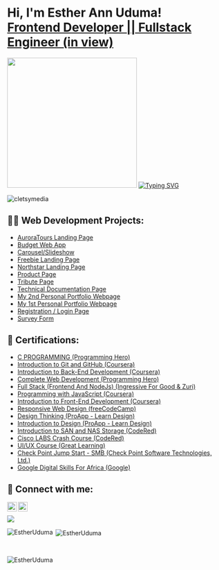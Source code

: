 <h1>Hi, I'm Esther Ann Uduma! <br/><a href="https://github.com/EstherUduma">Frontend Developer || Fullstack Engineer (in view)</a></h1>
<img src="https://github.com/Anmol-Baranwal/Cool-GIFs-For-GitHub/assets/74038190/85cb9521-97c0-4a65-9358-7db8099fac7f" width="300">
<a href="https://git.io/typing-svg"><img src="https://readme-typing-svg.demolab.com?font=Fira+Code&size=22&pause=1000&color=0969DA&width=800&lines=  Esther+harnesses+the+power+of+future-forward+technology;With+a+vibrant+touch+of+femininity;Join+me+on+this+exciting+journey;As+we+shape+the+future+together!" alt="Typing SVG" /></a>
<p> <img src="https://komarev.com/ghpvc/?username=cletsymedia&label=Profile%20views&color=0e75b6&style=flat" alt="cletsymedia" /> </p>

<h2>👨‍💻 Web Development Projects:</h2>

  - [AuroraTours Landing Page](https://github.com/EstherUduma/AuroraTours-Landing-Page)
  - [Budget Web App](https://github.com/EstherUduma/Budget-App)
  - [Carousel/Slideshow](https://github.com/EstherUduma/Introduction-to-Javascript-Week-6-and-7)
  - [Freebie Landing Page](https://github.com/EstherUduma/Freebie-landing-page-)
  - [Northstar Landing Page](https://github.com/EstherUduma/Northstar-landing-page)
  - [Product Page](https://github.com/EstherUduma/Product-Page)
  - [Tribute Page](https://github.com/EstherUduma/Tribute-Page)
  - [Technical Documentation Page](https://github.com/EstherUduma/Technical-Documentation-Page)
  - [My 2nd Personal Portfolio Webpage](https://github.com/EstherUduma/2nd-Personal-Portfolio-Webpage)
  - [My 1st Personal Portfolio Webpage](https://github.com/EstherUduma/1st-Personal-Portfolio-Webpage)
  - [Registration / Login Page](https://github.com/EstherUduma/Registration-Login-Form)
  - [Survey Form](https://github.com/EstherUduma/FreeCodeCampProject4)
  
 <h2>🏅 Certifications:</h2>

  - [C PROGRAMMING (Programming Hero)](https://app.programming-hero.com/certificates/PH21560)
  - [Introduction to Git and GitHub (Coursera)](https://www.coursera.org/account/accomplishments/certificate/TPJT98MVYBT3)
  - [Introduction to Back-End Development (Coursera)](https://www.coursera.org/account/accomplishments/certificate/5LL2YCRYLBBZ)
  - [Complete Web Development (Programming Hero)](https://app.programming-hero.com/certificates/PH18191)
  - [Full Stack (Frontend And NodeJs) (Ingressive For Good & Zuri)](https://w2pp.zuriboard.com/dashboard/certificate/369cce5d-e748-472c-a0df-5bd77a055b4e)
  - [Programming with JavaScript (Coursera)](https://www.coursera.org/account/accomplishments/certificate/4RB9ULN99ALA)
  - [Introduction to Front-End Development (Coursera)](https://www.coursera.org/account/accomplishments/certificate/UMQFVQ464SM2)
  - [Responsive Web Design (freeCodeCamp)](https://freecodecamp.org/certification/estherann/responsive-web-design)
  - [Design Thinking (ProApp - Learn Design)](https://proapp.design/certificate/JAS58QRH2AL09F1E81)
  - [Introduction to Design (ProApp - Learn Design)](https://proapp.design/certificate/JAS58QRKTVKZ7ESUFR)
  - [Introduction to SAN and NAS Storage (CodeRed)](https://codered.eccouncil.org/certificate/a5fe19a9-2900-4bdf-a061-a2a014e5c674)
  - [Cisco LABS Crash Course (CodeRed)](https://codered.eccouncil.org/certificate/20b60a6c-bafa-4056-bed9-d4366af218aa)
  - [UI/UX Course (Great Learning)](https://olympus1.mygreatlearning.com/course_certificate/BCOIGXRO)
  - [Check Point Jump Start - SMB (Check Point Software Technologies, Ltd.)](https://www.credly.com/badges/8c40d77f-d84e-4e48-9c9c-97729d83c4b9?source=linked_in_profile)
  - [Google Digital Skills For Africa (Google)](https://learndigital.withgoogle.com/link/1ar27gu2qdc)

<!--<h2> 🤔 I’m currently looking for a volunteer opportunity as a:</h2>
 - Frontend Developer <br/>
 - Junior Backend Developer <br/>
 Inorder to gain more practical experience.-->

<h2> 🤳 Connect with me:</h2>

[<img align="left" alt="EstherAnnUduma | Twitter" width="22px" src="https://cdn.jsdelivr.net/npm/simple-icons@v3/icons/twitter.svg" />][twitter]
[<img align="left" alt="JoshMadakor | LinkedIn" width="22px" src="https://cdn.jsdelivr.net/npm/simple-icons@v3/icons/linkedin.svg" />][linkedin]
<!--[<img align="left" alt="JoshMadakor | Instagram" width="22px" src="https://cdn.jsdelivr.net/npm/simple-icons@v3/icons/instagram.svg" />][instagram]-->

[twitter]: https://twitter.com/estherannuduma
[linkedin]: https://www.linkedin.com/in/esther-ann-uduma/
<br>
</p>
<img src="https://github-profile-trophy.vercel.app/?username=EstherUduma&theme=juicyfresh&no-bg=true" />
<br>
<p><img align="left" src="https://github-readme-stats.vercel.app/api/top-langs?username=EstherUduma&show_icons=true&locale=en&layout=compact" alt="EstherUduma" /></p>

<p>&nbsp;<img align="center" src="https://github-readme-stats.vercel.app/api?username=EstherUduma&show_icons=true&locale=en" alt="EstherUduma" /></p>
<br>
<p><img align="center" src="https://github-readme-streak-stats.herokuapp.com/?user=EstherUduma&" alt="EstherUduma" /></p>

<!--

Here are some ideas to get you started:

- 🔭 I’m currently working on ...
- 🌱 I’m currently learning ...
- 👯 I’m looking to collaborate on ...
- 🤔 I’m looking for help with ...
- 💬 Ask me about ...
- 📫 How to reach me: ...
- 😄 Pronouns: ...
- ⚡ Fun fact: ...
-->
